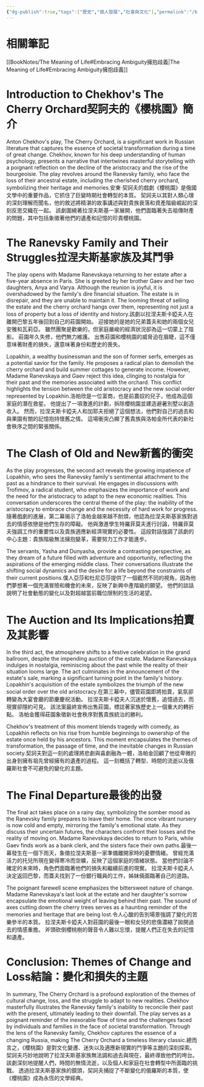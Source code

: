 ```yaml
---
{"dg-publish":true,"tags":["歷史","個人發展","社會與文化"],"permalink":"/book-notes/the-cherry-orchard/","dgPassFrontmatter":true,"created":"2024-11-24T10:41:53.156+08:00","updated":"2024-11-28T13:25:25.638+08:00"}
---
```


# 相關筆記
[[BookNotes/The Meaning of Life#Embracing Ambiguity擁抱歧義\|The Meaning of Life#Embracing Ambiguity擁抱歧義]]
# Introduction to Chekhov's The Cherry Orchard契訶夫的《櫻桃園》簡介

Anton Chekhov's play, The Cherry Orchard, is a significant work in Russian literature that captures the essence of societal transformation during a time of great change. Chekhov, known for his deep understanding of human psychology, presents a narrative that intertwines masterful storytelling with a poignant reflection on the decline of the aristocracy and the rise of the bourgeoisie. The play revolves around the Ranevsky family, who face the loss of their ancestral estate, including the cherished cherry orchard, symbolizing their heritage and memories.安東‧契訶夫的戲劇《櫻桃園》是俄國文學中的重要作品，它抓住了巨變時期社會轉型的本質。 契訶夫以其對人類心理的深刻理解而聞名，他的敘述將精湛的故事講述與對貴族衰落和資產階級崛起的深刻反思交織在一起。 該劇圍繞著拉涅夫斯基一家展開，他們面臨著失去祖傳財產的問題，其中包括象徵著他們的遺產和記憶的珍貴櫻桃園。

# The Ranevsky Family and Their Struggles拉涅夫斯基家族及其鬥爭

The play opens with Madame Ranevskaya returning to her estate after a five-year absence in Paris. She is greeted by her brother Gaev and her two daughters, Anya and Varya. Although the reunion is joyful, it is overshadowed by the family's dire financial situation. The estate is in disrepair, and they are unable to maintain it. The looming threat of selling the estate and the cherry orchard hangs over them, representing not just a loss of property but a loss of identity and history.該劇以拉涅夫斯卡婭夫人在離開巴黎五年後回到自己的莊園開始。 迎接她的是她的兄弟蓋夫和她的兩個女兒安雅和瓦莉亞。 雖然團聚是歡樂的，但家庭嚴峻的經濟狀況卻為這一切蒙上了陰影。 莊園年久失修，他們無力維護。 出售莊園和櫻桃園的威脅迫在眉睫，這不僅意味著財產的損失，還意味著身份和歷史的喪失。

Lopakhin, a wealthy businessman and the son of former serfs, emerges as a potential savior for the family. He proposes a radical plan to demolish the cherry orchard and build summer cottages to generate income. However, Madame Ranevskaya and Gaev reject this idea, clinging to nostalgia for their past and the memories associated with the orchard. This conflict highlights the tension between the old aristocracy and the new social order represented by Lopakhin.洛帕欣是一位富商，也是前農奴的兒子，他成為這個家庭的潛在救星。 他提出了一項激進的計劃，拆除櫻桃園並建造避暑別墅以創造收入。 然而，拉涅夫斯卡婭夫人和加耶夫拒絕了這個想法，他們對自己的過去和與果園有關的記憶抱持懷舊之情。 這場衝突凸顯了舊貴族與洛帕金所代表的新社會秩序之間的緊張關係。

# The Clash of Old and New新舊的衝突

As the play progresses, the second act reveals the growing impatience of Lopakhin, who sees the Ranevsky family's sentimental attachment to the past as a hindrance to their survival. He engages in discussions with Trofimov, a radical student, who emphasizes the importance of work and the need for the aristocracy to adapt to the new economic realities. This conversation underscores the central theme of the play: the inability of the aristocracy to embrace change and the necessity of hard work for progress.隨著戲劇的進展，第二幕揭示了洛帕金越來越不耐煩，他認為拉涅夫斯基家族對過去的情感依戀是他們生存的障礙。 他與激進學生特羅菲莫夫進行討論，特羅菲莫夫強調工作的重要性以及貴族適應新經濟現實的必要性。 這段對話強調了該劇的中心主題：貴族階級無法擁抱變革，需要努力工作才能進步。

The servants, Yasha and Dunyasha, provide a contrasting perspective, as they dream of a future filled with adventure and opportunity, reflecting the aspirations of the emerging middle class. Their conversations illustrate the shifting social dynamics and the desire for a life beyond the constraints of their current positions.僕人亞莎和杜尼亞莎提供了一個截然不同的視角，因為他們夢想著一個充滿冒險和機會的未來，反映了新興中產階級的願望。 他們的談話說明了社會動態的變化以及對超越當前職位限制的生活的渴望。

# The Auction and Its Implications拍賣及其影響

In the third act, the atmosphere shifts to a festive celebration in the grand ballroom, despite the impending auction of the estate. Madame Ranevskaya indulges in nostalgia, reminiscing about the past while the reality of their situation looms large. The act culminates in the announcement of the estate's sale, marking a significant turning point in the family's history. Lopakhin's acquisition of the estate symbolizes the triumph of the new social order over the old aristocracy.在第三幕中，儘管莊園即將拍賣，氣氛卻轉變為大宴會廳的節慶慶祝活動。 拉涅夫斯卡婭夫人沉迷於懷舊，追憶過去，而現實卻隱約可見。 該法案最終宣佈出售莊園，標誌著家族歷史上一個重大的轉折點。 洛帕金獲得莊園象徵新社會秩序對舊貴族統治的勝利。

Chekhov's treatment of this moment blends tragedy with comedy, as Lopakhin reflects on his rise from humble beginnings to ownership of the estate once held by his ancestors. This moment encapsulates the themes of transformation, the passage of time, and the inevitable changes in Russian society.契訶夫對這一刻的處理將悲劇與喜劇融為一體，洛帕金回顧了他從卑微的出身到擁有祖先曾經擁有的遺產的過程。 這一刻概括了轉型、時間的流逝以及俄羅斯社會不可避免的變化的主題。

# The Final Departure最後的出發

The final act takes place on a rainy day, symbolizing the somber mood as the Ranevsky family prepares to leave their home. The once vibrant nursery is now cold and empty, mirroring the family's emotional state. As they discuss their uncertain futures, the characters confront their losses and the reality of moving on. Madame Ranevskaya decides to return to Paris, while Gaev finds work as a bank clerk, and the sisters face their own paths.最後一幕發生在一個下雨天，象徵拉涅夫斯基一家準備離開家時的憂鬱情緒。 曾經充滿活力的托兒所現在變得寒冷而空曠，反映了這個家庭的情緒狀態。 當他們討論不確定的未來時，角色們面臨著他們的損失和繼續前進的現實。 拉涅夫斯卡婭夫人決定返回巴黎，而蓋夫找到了一份銀行職員的工作，姊妹倆面臨著自己的道路。

The poignant farewell scene emphasizes the bittersweet nature of change. Madame Ranevskaya's last look at the estate and her daughter's sorrow encapsulate the emotional weight of leaving behind their past. The sound of axes cutting down the cherry trees serves as a haunting reminder of the memories and heritage that are being lost.令人心酸的告別場景強調了變化的苦樂參半的本質。 拉涅夫斯卡婭夫人對莊園的最後一眼和女兒的悲傷濃縮了拋開過去的情感重擔。 斧頭砍倒櫻桃樹的聲音令人難以忘懷，提醒人們正在失去的記憶和遺產。

# Conclusion: Themes of Change and Loss結論：變化和損失的主題

In summary, The Cherry Orchard is a profound exploration of the themes of cultural change, loss, and the struggle to adapt to new realities. Chekhov masterfully illustrates the Ranevsky family's inability to reconcile their past with the present, ultimately leading to their downfall. The play serves as a poignant reminder of the inexorable flow of time and the challenges faced by individuals and families in the face of societal transformation. Through the lens of the Ranevsky family, Chekhov captures the essence of a changing Russia, making The Cherry Orchard a timeless literary classic.總而言之，《櫻桃園》是對文化變遷、迷失以及適應新現實的鬥爭等主題的深刻探索。 契訶夫巧妙地說明了拉涅夫斯基家族無法調和過去與現在，最終導致他們的垮台。 該劇深刻地提醒人們，時間的無情流逝，以及個人和家庭在社會轉型中所面臨的挑戰。 透過拉涅夫斯基家族的鏡頭，契訶夫捕捉了不斷變化的俄羅斯的本質，使《櫻桃園》成為永恆的文學經典。
